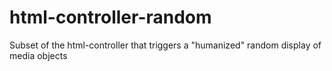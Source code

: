 # html-controller-random
Subset of the html-controller that triggers a "humanized" random display of media objects
